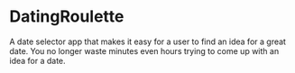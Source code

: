 # DatingRoulette
A date selector app that makes it easy for a user to find an idea for a great date. You no longer waste minutes even hours trying to come up with an idea for a date. 
